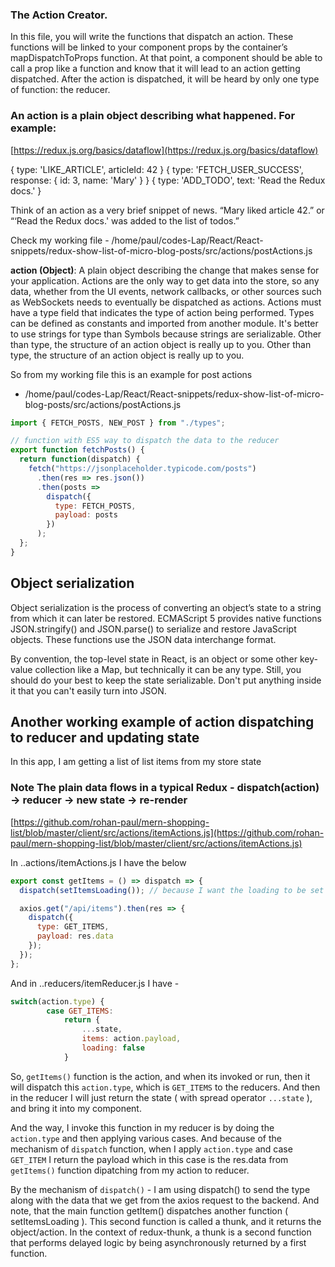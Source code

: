 ### The Action Creator.

In this file, you will write the functions that dispatch an action. These functions will be linked to your component props by the container’s mapDispatchToProps function. At that point, a component should be able to call a prop like a function and know that it will lead to an action getting dispatched. After the action is dispatched, it will be heard by only one type of function: the reducer.

### An action is a plain object describing what happened. For example:

[https://redux.js.org/basics/dataflow](https://redux.js.org/basics/dataflow)

{ type: 'LIKE_ARTICLE', articleId: 42 }
{ type: 'FETCH_USER_SUCCESS', response: { id: 3, name: 'Mary' } }
{ type: 'ADD_TODO', text: 'Read the Redux docs.' }

Think of an action as a very brief snippet of news. “Mary liked article 42.” or “‘Read the Redux docs.' was added to the list of todos.”

Check my working file -
/home/paul/codes-Lap/React/React-snippets/redux-show-list-of-micro-blog-posts/src/actions/postActions.js

**action (Object)**: A plain object describing the change that makes sense for your application. Actions are the only way to get data into the store, so any data, whether from the UI events, network callbacks, or other sources such as WebSockets needs to eventually be dispatched as actions. Actions must have a type field that indicates the type of action being performed. Types can be defined as constants and imported from another module. It's better to use strings for type than Symbols because strings are serializable. Other than type, the structure of an action object is really up to you. Other than type, the structure of an action object is really up to you.

So from my working file this is an example for post actions

- /home/paul/codes-Lap/React/React-snippets/redux-show-list-of-micro-blog-posts/src/actions/postActions.js

```js
import { FETCH_POSTS, NEW_POST } from "./types";

// function with ES5 way to dispatch the data to the reducer
export function fetchPosts() {
  return function(dispatch) {
    fetch("https://jsonplaceholder.typicode.com/posts")
      .then(res => res.json())
      .then(posts =>
        dispatch({
          type: FETCH_POSTS,
          payload: posts
        })
      );
  };
}
```

## Object serialization

Object serialization is the process of converting an object’s state to a string from which it can later be restored. ECMAScript 5 provides native functions JSON.stringify() and JSON.parse() to serialize and restore JavaScript objects. These functions use the JSON data interchange format.

By convention, the top-level state in React, is an object or some other key-value collection like a Map, but technically it can be any type. Still, you should do your best to keep the state serializable. Don't put anything inside it that you can't easily turn into JSON.

## Another working example of action dispatching to reducer and updating state

In this app, I am getting a list of list items from my store state

### Note The plain data flows in a typical Redux - dispatch(action) -> reducer -> new state -> re-render

[https://github.com/rohan-paul/mern-shopping-list/blob/master/client/src/actions/itemActions.js](https://github.com/rohan-paul/mern-shopping-list/blob/master/client/src/actions/itemActions.js)

In ..actions/itemActions.js I have the below

```js
export const getItems = () => dispatch => {
  dispatch(setItemsLoading()); // because I want the loading to be set to true for now.

  axios.get("/api/items").then(res => {
    dispatch({
      type: GET_ITEMS,
      payload: res.data
    });
  });
};
```

And in ..reducers/itemReducer.js I have -

```js
switch(action.type) {
        case GET_ITEMS:
            return {
                ...state,
                items: action.payload,
                loading: false
            }
```

So, `getItems()` function is the action, and when its invoked or run, then it will dispatch this `action.type`, which is `GET_ITEMS` to the reducers. And then in the reducer I will just return the state ( with spread operator `...state` ), and bring it into my component.

And the way, I invoke this function in my reducer is by doing the `action.type` and then applying various cases. And because of the mechanism of `dispatch` function, when I apply `action.type` and case `GET_ITEM` I return the payload which in this case is the res.data from `getItems()` function dipatching from my action to reducer.

By the mechanism of `dispatch()` - I am using dispatch() to send the type along with the data that we get from the axios request to the backend. And note, that the main function getItem() dispatches another function ( setItemsLoading ). This second function is called a thunk, and it returns the object/action. In the context of redux-thunk, a thunk is a second function that performs delayed logic by being asynchronously returned by a first function.
